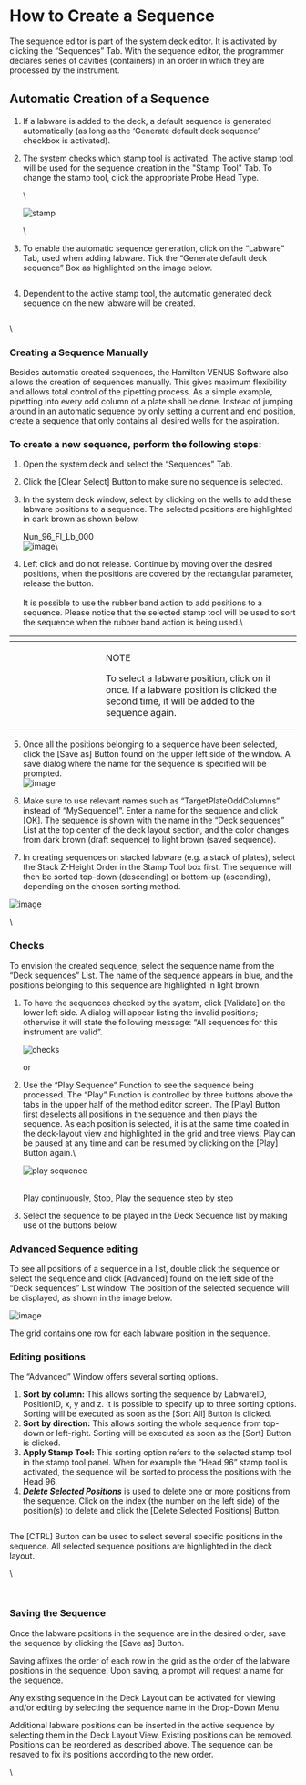 # How to Create a Sequence

The sequence editor is part of the system deck editor. It is activated by clicking the “Sequences” Tab. With the sequence editor, the programmer declares series of cavities (containers) in an order in which they are processed by the instrument.

## Automatic Creation of a Sequence

1. If a labware is added to the deck, a default sequence is generated automatically (as long as the ‘Generate default deck sequence’ checkbox is activated).
2.  The system checks which stamp tool is activated. The active stamp tool will be used for the sequence creation in the "Stamp Tool" Tab. To change the stamp tool, click the appropriate Probe Head Type.

    \


    ![stamp](../../.gitbook/assets/Image\_446.gif)

    \

3.  To enable the automatic sequence generation, click on the “Labware” Tab, used when adding labware. Tick the “Generate default deck sequence” Box as highlighted on the image below.

    <figure><img src="../../.gitbook/assets/Image_447.png" alt=""><figcaption></figcaption></figure>
4. Dependent to the active stamp tool, the automatic generated deck sequence on the new labware will be created.

<figure><img src="../../.gitbook/assets/Image_448.jpg" alt=""><figcaption></figcaption></figure>

\


### Creating a Sequence Manually

Besides automatic created sequences, the Hamilton VENUS Software also allows the creation of sequences manually. This gives maximum flexibility and allows total control of the pipetting process. As a simple example, pipetting into every odd column of a plate shall be done. Instead of jumping around in an automatic sequence by only setting a current and end position, create a sequence that only contains all desired wells for the aspiration.



### To create a new sequence, perform the following steps:

1. Open the system deck and select the “Sequences” Tab.
2. Click the \[Clear Select] Button to make sure no sequence is selected.
3.  In the system deck window, select by clicking on the wells to add these labware positions to a sequence. The selected positions are highlighted in dark brown as shown below.



    Nun\_96\_Fl\_Lb\_000\
    ![image](../../.gitbook/assets/Image\_449.gif)\

4. Left click and do not release. Continue by moving over the desired positions, when the positions are covered by the rectangular parameter, release the button.\
   \
   It is possible to use the rubber band action to add positions to a sequence. Please notice that the selected stamp tool will be used to sort the sequence when the rubber band action is being used.\


<table data-header-hidden><thead><tr><th width="145"></th><th></th></tr></thead><tbody><tr><td><img src="../../.gitbook/assets/image (10) (1) (1) (1) (1) (1) (1) (1) (1) (1) (1) (1) (1) (1) (1) (1) (1).png" alt="" data-size="original"></td><td><p>NOTE</p><p>To select a labware position, click on it once. If a labware position is clicked the second time, it will be added to the sequence again.</p></td></tr></tbody></table>

5.  Once all the positions belonging to a sequence have been selected, click the \[Save as] Button found on the upper left side of the window. A save dialog where the name for the sequence is specified will be prompted.\
    ![image](../../.gitbook/assets/Image\_451.jpg)


6. Make sure to use relevant names such as “TargetPlateOddColumns” instead of “MySequence1”. Enter a name for the sequence and click \[OK]. The sequence is shown with the name in the “Deck sequences” List at the top center of the deck layout section, and the color changes from dark brown (draft sequence) to light brown (saved sequence).
7. In creating sequences on stacked labware (e.g. a stack of plates), select the Stack Z-Height Order in the Stamp Tool box first. The sequence will then be sorted top-down (descending) or bottom-up (ascending), depending on the chosen sorting method.

![image](../../.gitbook/assets/Image\_452.png)

\


### Checks

To envision the created sequence, select the sequence name from the “Deck sequences” List. The name of the sequence appears in blue, and the positions belonging to this sequence are highlighted in light brown.

1.  To have the sequences checked by the system, click \[Validate] on the lower left side. A dialog will appear listing the invalid positions; otherwise it will state the following message: “All sequences for this instrument are valid”.

    ![checks](../../.gitbook/assets/Image\_453.gif)

    or
2.  Use the “Play Sequence” Function to see the sequence being processed. The “Play” Function is controlled by three buttons above the tabs in the upper half of the method editor screen. The \[Play] Button first deselects all positions in the sequence and then plays the sequence. As each position is selected, it is at the same time coated in the deck-layout view and highlighted in the grid and tree views. Play can be paused at any time and can be resumed by clicking on the \[Play] Button again.\


    ![play sequence](../../.gitbook/assets/Image\_454.gif)

    \
    Play continuously, Stop, Play the sequence step by step
3. Select the sequence to be played in the Deck Sequence list by making use of the buttons below.



### Advanced Sequence editing

To see all positions of a sequence in a list, double click the sequence or select the sequence and click \[Advanced] found on the left side of the “Deck sequences” List window. The position of the selected sequence will be displayed, as shown in the image below.

![image](../../.gitbook/assets/Image\_458.jpg)

The grid contains one row for each labware position in the sequence.

### Editing positions

The “Advanced” Window offers several sorting options.

1. **Sort by column:** This allows sorting the sequence by LabwareID, PositionID, x, y and z. It is possible to specify up to three sorting options. Sorting will be executed as soon as the \[Sort All] Button is clicked.
2. **Sort by direction:** This allows sorting the whole sequence from top-down or left-right. Sorting will be executed as soon as the \[Sort] Button is clicked.
3. **Apply Stamp Tool:** This sorting option refers to the selected stamp tool in the stamp tool panel. When for example the “Head 96” stamp tool is activated, the sequence will be sorted to process the positions with the Head 96.
4. _**Delete Selected Positions**_ is used to delete one or more positions from the sequence. Click on the index (the number on the left side) of the position(s) to delete and click the \[Delete Selected Positions] Button.

<figure><img src="../../.gitbook/assets/image (75) (1) (1) (1).png" alt=""><figcaption></figcaption></figure>

The \[CTRL] Button can be used to select several specific positions in the sequence. All selected sequence positions are highlighted in the deck layout.

\


<div>

<figure><img src="../../.gitbook/assets/image (76) (1) (1) (1).png" alt=""><figcaption></figcaption></figure>

 

<figure><img src="../../.gitbook/assets/image (77) (1) (1) (1).png" alt=""><figcaption></figcaption></figure>

</div>



### Saving the Sequence

Once the labware positions in the sequence are in the desired order, save the sequence by clicking the \[Save as] Button.

Saving affixes the order of each row in the grid as the order of the labware positions in the sequence. Upon saving, a prompt will request a name for the sequence.

Any existing sequence in the Deck Layout can be activated for viewing and/or editing by selecting the sequence name in the Drop-Down Menu.

Additional labware positions can be inserted in the active sequence by selecting them in the Deck Layout View. Existing positions can be removed. Positions can be reordered as described above. The sequence can be resaved to fix its positions according to the new order.

\
